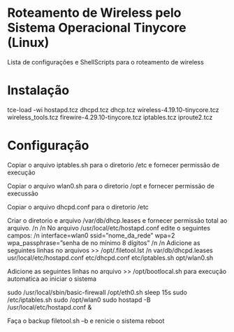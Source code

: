 #  Roteamento de Wireless pelo Sistema Operacional Tinycore (Linux)
Lista de configurações e ShellScripts para o roteamento de wireless
# Instalação
tce-load -wi  hostapd.tcz dhcpd.tcz dhcp.tcz wireless-4.19.10-tinycore.tcz wireless_tools.tcz firewire-4.29.10-tinycore.tcz iptables.tcz iproute2.tcz
# Configuração
Copiar o arquivo iptables.sh para o diretorio /etc e fornecer permissão de execução

Copiar o arquivo wlan0.sh para o diretorio /opt e fornecer permissão de execussão

Copiar o arquivo dhcpd.conf para o diretorio /etc

Criar o diretorio e arquivo /var/db/dhcp.leases e fornecer permissão total ao arquivo.
/n
/n
No arquivo /usr/local/etc/hostapd.conf edite o seguintes campos:
/n
interface=wlan0
ssid=”nome_da_rede”
wpa=2
wpa_passphrase=”senha de no mínimo 8 dígitos”
/n
/n
Adicione as seguintes linhas no arquivos >> /opt/.filetool.lst
/n
var/db/dhcpd.leases
usr/local/etc/hostapd.conf
etc/dhcpd.conf
etc/iptables.sh
opt/wlan0.sh


Adicione as seguintes linhas no arquivo >> /opt/bootlocal.sh para execução automatica ao iniciar o sistema

sudo /usr/local/sbin/basic-firewall
/opt/eth0.sh
sleep 15s
sudo /etc/iptables.sh
sudo /opt/wlan0
sudo hostapd -B /usr/local/etc/hostapd.conf &


Faça o backup filetool.sh –b e renicie o sistema reboot
